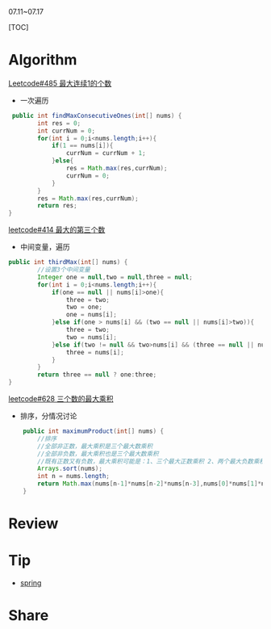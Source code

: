 07.11~07.17

[TOC]

# Algorithm

[Leetcode#485 最大连续1的个数](https://leetcode.cn/problems/max-consecutive-ones/)

- 一次遍历

```java
 public int findMaxConsecutiveOnes(int[] nums) {
        int res = 0;
        int currNum = 0;
        for(int i = 0;i<nums.length;i++){
            if(1 == nums[i]){
                currNum = currNum + 1;
            }else{
                res = Math.max(res,currNum);
                currNum = 0;
            }
        }
        res = Math.max(res,currNum);
        return res;
}
```



[leetcode#414 最大的第三个数](https://leetcode.cn/problems/third-maximum-number/)

- 中间变量，遍历

```java
public int thirdMax(int[] nums) {
        //设置3个中间变量
        Integer one = null,two = null,three = null;
        for(int i = 0;i<nums.length;i++){
            if(one == null || nums[i]>one){
                three = two;
                two = one;
                one = nums[i];
            }else if(one > nums[i] && (two == null || nums[i]>two)){
                three = two;
                two = nums[i];
            }else if(two != null && two>nums[i] && (three == null || nums[i]>three)){
                three = nums[i];
            }
        }
        return three == null ? one:three;
}
```



[leetcode#628 三个数的最大乘积](https://leetcode.cn/problems/maximum-product-of-three-numbers/comments/)

- 排序，分情况讨论

```java
    public int maximumProduct(int[] nums) {
        //排序
        //全部非正数，最大乘积是三个最大数乘积
        //全部非负数，最大乘积也是三个最大数乘积
        //既有正数又有负数，最大乘积可能是：1、三个最大正数乘积 2、两个最大负数乘积和一个最大正数乘积
        Arrays.sort(nums);
        int n = nums.length;    
        return Math.max(nums[n-1]*nums[n-2]*nums[n-3],nums[0]*nums[1]*nums[n-1]);
    }
```



# Review




# Tip
- [spring](./Tip/spring.md)

# Share





